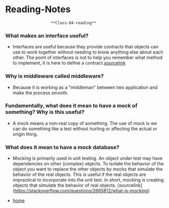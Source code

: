 # Reading-Notes

                        **Class-04-reading**

 ### What makes an interface useful?
  * Interfaces are useful because they provide contracts that objects can use to work together without needing to know anything else about     each other. The point of interfaces is not to help you remember what method to implement, it is here to define a contract.[sourcelink](https://softwareengineering.stackexchange.com/questions/108240/why-are-interfaces-useful)
 ### Why is middleware called middleware?
 * Because it is working as a "middleman" between two application and make the process smooth.
  
 ### Fundamentally, what does it mean to have a mock of something? Why is this useful?
 * A mock means a non-real copy of something. The use of mock is we can do something like a test without hurting or affecting the actual or   origin thing.

 ### What does it mean to have a mock database?
 * Mocking is primarily used in unit testing. An object under test may have dependencies on other (complex) objects. To isolate the behavior   of the object you want to replace the other objects by mocks that simulate the behavior of the real objects. This is useful if the real     objects are impractical to incorporate into the unit test.
  In short, mocking is creating objects that simulate the behavior of real objects. [sourcelink]    (https://stackoverflow.com/questions/2665812/what-is-mocking)

* [home](https://github.com/Eyob1984/reading-notes/blob/master/README.md)
